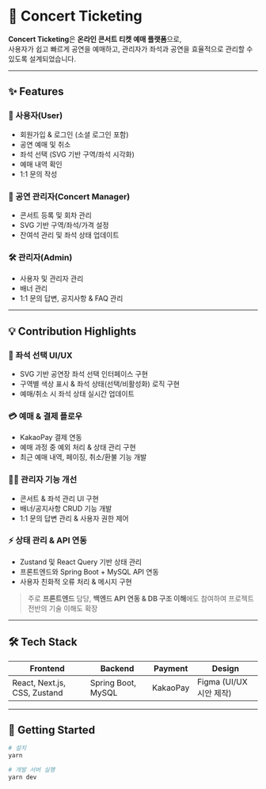 # 🎫 Concert Ticketing

**Concert Ticketing**은 **온라인 콘서트 티켓 예매 플랫폼**으로,  
사용자가 쉽고 빠르게 공연을 예매하고, 관리자가 좌석과 공연을 효율적으로 관리할 수 있도록 설계되었습니다.  

---

## ✨ Features

### 👤 사용자(User)
- 회원가입 & 로그인 (소셜 로그인 포함)
- 공연 예매 및 취소
- 좌석 선택 (SVG 기반 구역/좌석 시각화)
- 예매 내역 확인
- 1:1 문의 작성

### 🎤 공연 관리자(Concert Manager)
- 콘서트 등록 및 회차 관리
- SVG 기반 구역/좌석/가격 설정
- 잔여석 관리 및 좌석 상태 업데이트

### 🛠 관리자(Admin)
- 사용자 및 관리자 관리
- 배너 관리
- 1:1 문의 답변, 공지사항 & FAQ 관리

---

## 💡 Contribution Highlights

### 🎨 좌석 선택 UI/UX
- SVG 기반 공연장 좌석 선택 인터페이스 구현
- 구역별 색상 표시 & 좌석 상태(선택/비활성화) 로직 구현
- 예매/취소 시 좌석 상태 실시간 업데이트

### 💳 예매 & 결제 플로우
- KakaoPay 결제 연동
- 예매 과정 중 예외 처리 & 상태 관리 구현
- 최근 예매 내역, 페이징, 취소/환불 기능 개발

### 🧑‍💻 관리자 기능 개선
- 콘서트 & 좌석 관리 UI 구현
- 배너/공지사항 CRUD 기능 개발
- 1:1 문의 답변 관리 & 사용자 권한 제어

### ⚡ 상태 관리 & API 연동
- Zustand 및 React Query 기반 상태 관리
- 프론트엔드와 Spring Boot + MySQL API 연동
- 사용자 친화적 오류 처리 & 메시지 구현

> 주로 **프론트엔드** 담당, **백엔드 API 연동 & DB 구조 이해**에도 참여하여 프로젝트 전반의 기술 이해도 확장

---

## 🛠 Tech Stack

| Frontend | Backend | Payment | Design |
|----------|---------|---------|--------|
| React, Next.js, CSS, Zustand | Spring Boot, MySQL | KakaoPay | Figma (UI/UX 시안 제작) |

---

## 🚀 Getting Started

```bash
# 설치
yarn

# 개발 서버 실행
yarn dev
